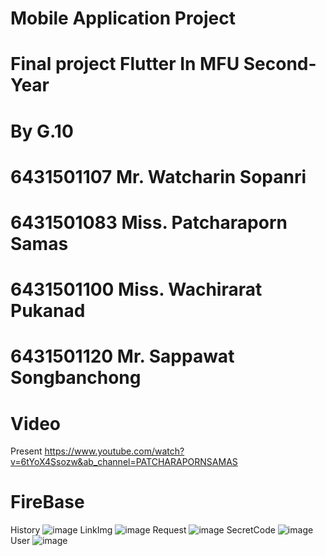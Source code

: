 # Mobile Application Project

# Final project Flutter In MFU Second-Year

# By G.10 
# 6431501107 Mr. Watcharin Sopanri 
# 6431501083 Miss. Patcharaporn Samas
# 6431501100 Miss. Wachirarat Pukanad
# 6431501120 Mr. Sappawat Songbanchong

# Video
Present https://www.youtube.com/watch?v=6tYoX4Ssozw&ab_channel=PATCHARAPORNSAMAS

# FireBase
History
![image](https://github.com/toontd156/projectA/assets/76784110/06de81da-fdc5-4f2b-9e4a-0aee4e5a387a)
LinkImg
![image](https://github.com/toontd156/projectA/assets/76784110/e354816c-22c6-4247-a0fd-08e3a2efefb0)
Request
![image](https://github.com/toontd156/projectA/assets/76784110/2375fb42-fd88-49b6-9a85-584ae867aa0d)
SecretCode
![image](https://github.com/toontd156/projectA/assets/76784110/36ff0ced-1383-4d00-9f58-4afb7a7ddfb7)
User
![image](https://github.com/toontd156/projectA/assets/76784110/cfe011c0-b406-495c-9aad-f50472a4fcd0)
